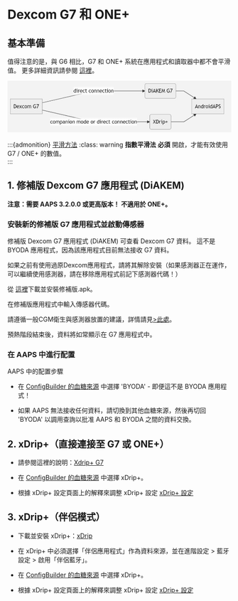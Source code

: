 # Dexcom G7 和 ONE+


## 基本準備

值得注意的是，與 G6 相比，G7 和 ONE+ 系統在應用程式和讀取器中都不會平滑值。 更多詳細資訊請參閱 [這裡](https://www.dexcom.com/en-us/faqs/why-does-past-cgm-data-look-different-from-past-data-on-receiver-and-follow-app)。

![G7 英文](../images/6fe30b84-227a-4bae-a9a5-527cee341dbf.png)

:::{admonition} [平滑方法](../Usage/Smoothing-Blood-Glucose-Data)
:class: warning **指數平滑法** **必須** 開啟，才能有效使用 G7 / ONE+ 的數值。  
:::

## 1.  修補版 Dexcom G7 應用程式 (DiAKEM)

**注意：需要 AAPS 3.2.0.0 或更高版本！ 不適用於 ONE+。**

### 安裝新的修補版 G7 應用程式並啟動傳感器

修補版 Dexcom G7 應用程式 (DiAKEM) 可查看 Dexcom G7 資料。 這不是 BYODA 應用程式，因為該應用程式目前無法接收 G7 資料。

如果之前有使用過原Dexcom應用程式，請將其解除安裝（如果感測器正在運作，可以繼續使用感測器，請在移除應用程式前記下感測器代碼！）

從 [這裡](https://github.com/authorgambel/g7/releases)下載並安裝修補版.apk。

在修補版應用程式中輸入傳感器代碼。

請遵循一般CGM衛生與感測器放置的建議，詳情請見[>此處](../Hardware/GeneralCGMRecommendation.md)。

預熱階段結束後，資料將如常顯示在 G7 應用程式中。

### 在 AAPS 中進行配置

AAPS 中的配置步驟
- 在 [ConfigBuilder 的血糖來源](../Configuration/Config-Builder.md#bg-source) 中選擇 'BYODA' - 即便這不是 BYODA 應用程式！

- 如果 AAPS 無法接收任何資料，請切換到其他血糖來源，然後再切回 'BYODA' 以調用查詢以批准 AAPS 和 BYODA 之間的資料交換。

## 2. xDrip+（直接連接至 G7 或 ONE+）

- 請參閱這裡的說明：[Xdrip+ G7](https://navid200.github.io/xDrip/docs/Dexcom/G7.html)
- 在 [ConfigBuilder 的血糖來源](../Configuration/Config-Builder.md#bg-source) 中選擇 xDrip+。

- 根據 xDrip+ 設定頁面上的解釋來調整 xDrip+ 設定 [xDrip+ 設定](../Configuration/xdrip.md)

## 3. xDrip+（伴侶模式）

-   下載並安裝 xDrip+：[xDrip](https://github.com/NightscoutFoundation/xDrip)
- 在 xDrip+ 中必須選擇「伴侶應用程式」作為資料來源，並在進階設定 > 藍牙設定 > 啟用「伴侶藍牙」。
-   在 [ConfigBuilder 的血糖來源](../Configuration/Config-Builder.md#bg-source) 中選擇 xDrip+。

-   根據 xDrip+ 設定頁面上的解釋來調整 xDrip+ 設定 [xDrip+ 設定](../Configuration/xdrip.md) 
